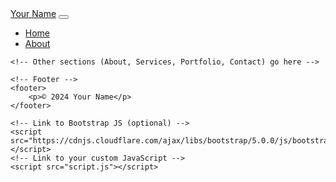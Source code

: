 <!DOCTYPE html>
<html lang="en">
<head>
    <meta charset="UTF-8">
    <meta name="viewport" content="width=device-width, initial-scale=1.0">
    <title>Your Portfolio</title>
    <!-- Link to Bootstrap (optional) -->
    <link rel="stylesheet" href="https://maxcdn.bootstrapcdn.com/bootstrap/5.0.0/css/bootstrap.min.css">
    <!-- Link to your custom CSS -->
    <link rel="stylesheet" href="style.css">
</head>
<body>
    <!-- Navigation Menu -->
    <nav class="navbar navbar-expand-lg fixed-top navbarScroll">
        <div class="container">
            <a class="navbar-brand" href="#">Your Name</a>
            <button class="navbar-toggler" type="button" data-bs-toggle="collapse" data-bs-target="#navbarSupportedContent" aria-controls="navbarSupportedContent" aria-expanded="false" aria-label="Toggle navigation">
                <span class="navbar-toggler-icon"></span>
            </button>
            <div class="collapse navbar-collapse" id="navbarSupportedContent">
                <ul class="navbar-nav ms-auto">
                    <li class="nav-item active">
                        <a class="nav-link" href="#home">Home</a>
                    </li>
                    <li class="nav-item">
                        <a class="nav-link" href="#about">About</a>
                    </li>
                    <!-- Add more sections (e.g., Services, Portfolio, Contact) -->
                </ul>
            </div>
        </div>
    </nav>

    <!-- Other sections (About, Services, Portfolio, Contact) go here -->

    <!-- Footer -->
    <footer>
        <p>© 2024 Your Name</p>
    </footer>

    <!-- Link to Bootstrap JS (optional) -->
    <script src="https://cdnjs.cloudflare.com/ajax/libs/bootstrap/5.0.0/js/bootstrap.bundle.min.js"></script>
    <!-- Link to your custom JavaScript -->
    <script src="script.js"></script>
</body>
</html>

